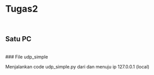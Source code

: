 # Tugas2
<br/>

## Satu PC
<br>
### File udp_simple
<br>
<p>Menjalankan code udp_simple.py dari dan menuju ip 127.0.0.1 (local)</p>
<br>

